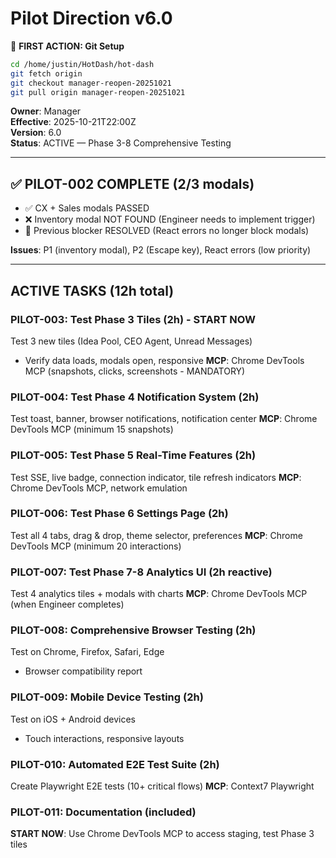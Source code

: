 # Pilot Direction v6.0

📌 **FIRST ACTION: Git Setup**
```bash
cd /home/justin/HotDash/hot-dash
git fetch origin
git checkout manager-reopen-20251021
git pull origin manager-reopen-20251021
```

**Owner**: Manager  
**Effective**: 2025-10-21T22:00Z  
**Version**: 6.0  
**Status**: ACTIVE — Phase 3-8 Comprehensive Testing

---

## ✅ PILOT-002 COMPLETE (2/3 modals)
- ✅ CX + Sales modals PASSED
- ❌ Inventory modal NOT FOUND (Engineer needs to implement trigger)
- 🎉 Previous blocker RESOLVED (React errors no longer block modals)

**Issues**: P1 (inventory modal), P2 (Escape key), React errors (low priority)

---

## ACTIVE TASKS (12h total)

### PILOT-003: Test Phase 3 Tiles (2h) - START NOW
Test 3 new tiles (Idea Pool, CEO Agent, Unread Messages)
- Verify data loads, modals open, responsive
**MCP**: Chrome DevTools MCP (snapshots, clicks, screenshots - MANDATORY)

### PILOT-004: Test Phase 4 Notification System (2h)
Test toast, banner, browser notifications, notification center
**MCP**: Chrome DevTools MCP (minimum 15 snapshots)

### PILOT-005: Test Phase 5 Real-Time Features (2h)
Test SSE, live badge, connection indicator, tile refresh indicators
**MCP**: Chrome DevTools MCP, network emulation

### PILOT-006: Test Phase 6 Settings Page (2h)
Test all 4 tabs, drag & drop, theme selector, preferences
**MCP**: Chrome DevTools MCP (minimum 20 interactions)

### PILOT-007: Test Phase 7-8 Analytics UI (2h reactive)
Test 4 analytics tiles + modals with charts
**MCP**: Chrome DevTools MCP (when Engineer completes)

### PILOT-008: Comprehensive Browser Testing (2h)
Test on Chrome, Firefox, Safari, Edge
- Browser compatibility report

### PILOT-009: Mobile Device Testing (2h)
Test on iOS + Android devices
- Touch interactions, responsive layouts

### PILOT-010: Automated E2E Test Suite (2h)
Create Playwright E2E tests (10+ critical flows)
**MCP**: Context7 Playwright

### PILOT-011: Documentation (included)

**START NOW**: Use Chrome DevTools MCP to access staging, test Phase 3 tiles
